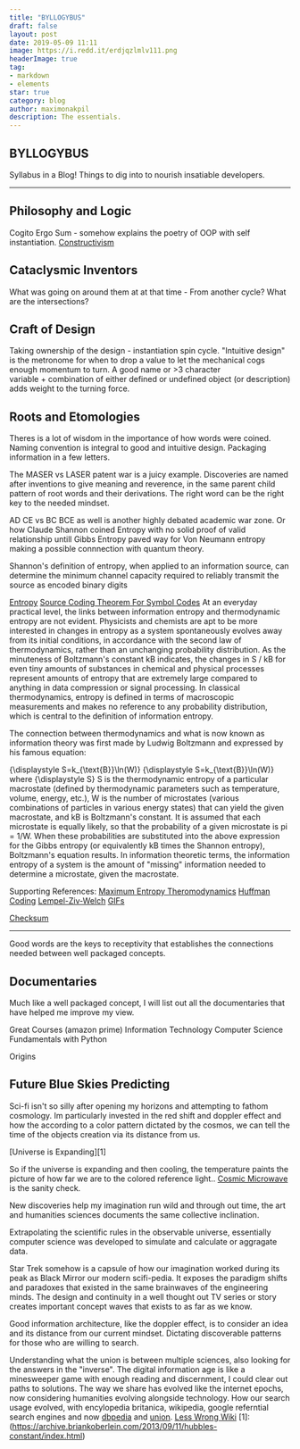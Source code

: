 ```yaml
---
title: "BYLLOGYBUS"
draft: false
layout: post
date: 2019-05-09 11:11
image: https://i.redd.it/erdjqzlmlv111.png
headerImage: true
tag:
- markdown
- elements
star: true
category: blog
author: maximonakpil
description: The essentials.
---
```


## BYLLOGYBUS
Syllabus in a Blog! Things to dig into to nourish insatiable developers.


---

## Philosophy and Logic
Cogito Ergo Sum - somehow explains the poetry of OOP with self instantiation.
[Constructivism](6)

## Cataclysmic Inventors
What was going on around them at at that time - From another cycle?
What are the intersections?


## Craft of Design
Taking ownership of the design - instantiation spin cycle. "Intuitive design" is the metronome
for when to drop a value to let the mechanical cogs enough momentum to turn. A good name or >3 character  
variable + combination of either defined or undefined object (or description) adds weight to the turning force.


## Roots and Etomologies

Theres is a lot of wisdom in the importance of how words were coined.
Naming convention is integral to good and intuitive design. Packaging information in a few letters.

The MASER vs LASER patent war is a juicy example. Discoveries are named after inventions to give meaning and reverence, in the same parent child pattern of root words and their derivations. The right word can be the right key to the needed mindset.

AD CE vs BC BCE as well is another highly debated academic war zone. Or how Claude Shannon coined Entropy with no solid proof of
valid relationship untill Gibbs Entropy paved way for Von Neumann entropy making a possible connnection with quantum theory.

Shannon's definition of entropy, when applied to an information source, can determine the minimum channel capacity required to reliably transmit the source as encoded binary digits

[Entropy](https://en.wikipedia.org/wiki/Entropy_)
[Source Coding Theorem For Symbol Codes](https://en.wikipedia.org/wiki/Shannon%27s_source_coding_theorem#Source_coding_theorem_for_symbol_codes)
At an everyday practical level, the links between information entropy and thermodynamic entropy are not evident. Physicists and chemists are apt to be more interested in changes in entropy as a system spontaneously evolves away from its initial conditions, in accordance with the second law of thermodynamics, rather than an unchanging probability distribution. As the minuteness of Boltzmann's constant kB indicates, the changes in S / kB for even tiny amounts of substances in chemical and physical processes represent amounts of entropy that are extremely large compared to anything in data compression or signal processing. In classical thermodynamics, entropy is defined in terms of macroscopic measurements and makes no reference to any probability distribution, which is central to the definition of information entropy.

The connection between thermodynamics and what is now known as information theory was first made by Ludwig Boltzmann and expressed by his famous equation:

{\displaystyle S=k_{\text{B}}\ln(W)} {\displaystyle S=k_{\text{B}}\ln(W)}
where {\displaystyle S} S is the thermodynamic entropy of a particular macrostate (defined by thermodynamic parameters such as temperature, volume, energy, etc.), W is the number of microstates (various combinations of particles in various energy states) that can yield the given macrostate, and kB is Boltzmann's constant. It is assumed that each microstate is equally likely, so that the probability of a given microstate is pi = 1/W. When these probabilities are substituted into the above expression for the Gibbs entropy (or equivalently kB times the Shannon entropy), Boltzmann's equation results. In information theoretic terms, the information entropy of a system is the amount of "missing" information needed to determine a microstate, given the macrostate.

Supporting References:
[Maximum Entropy Theromodynamics](https://en.wikipedia.org/wiki/Maximum_entropy_thermodynamics)
[Huffman Coding](https://en.wikipedia.org/wiki/Huffman_coding)
[Lempel-Ziv-Welch](https://en.wikipedia.org/wiki/Lempel%E2%80%93Ziv%E2%80%93Welch)
[GIFs](https://en.wikipedia.org/wiki/GIF)

[Checksum](https://en.wikipedia.org/wiki/Checksum)


***

Good words are the keys to receptivity that establishes the connections needed between well packaged concepts.

## Documentaries
Much like a well packaged concept, I will list out all the documentaries that have helped me improve my view.

Great Courses (amazon prime)
Information Technology
Computer Science Fundamentals with Python

Origins

## Future Blue Skies Predicting
Sci-fi isn't so silly after opening my horizons and attempting to fathom cosmology.
Im particularly invested in the red shift and doppler effect and how the according to a color pattern dictated by the cosmos, we can tell the time of the objects creation via its distance from us.

[Universe is Expanding][1]

So if the universe is expanding and then cooling, the temperature paints the picture of how far we are to the colored reference light..
[Cosmic Microwave][2] is the sanity check.

New discoveries help my imagination run wild and through out time, the art and humanities sciences documents the same collective inclination.

Extrapolating the scientific rules in the observable universe, essentially computer science was developed to simulate and calculate or aggragate data.


Star Trek somehow is a capsule of how our imagination worked during its peak as Black Mirror our modern scifi-pedia. It exposes the paradigm shifts and paradoxes that existed in the same brainwaves of the engineering minds. The design and continuity in a well thought out TV series or story creates important concept waves that exists to as far as we know.

Good information architecture, like the doppler effect, is to consider an idea and its distance from our current mindset. Dictating discoverable patterns for those who are willing to search.

Understanding what the union is between multiple sciences, also looking for the answers in the "inverse". The digital information age is like a minesweeper game with enough reading and discernment, I could clear out paths to solutions. The way we share has evolved like the internet epochs, now considering humanities evolving alongside technology. How our search usage evolved, with encylopedia britanica, wikipedia, google referntial search engines and now [dbpedia][3] and [union][4].
[Less Wrong Wiki][5]
[1]:(https://archive.briankoberlein.com/2013/09/11/hubbles-constant/index.html)

[2]:(https://archive.briankoberlein.com/2013/09/12/echo-of-the-big-bang/index.html)

[3]:(https://wiki.dbpedia.org/)

[4]:(https://www.unionpedia.org/)

[5]:(https://wiki.lesswrong.com/wiki/LessWrong_Wiki)

[6]:(https://www.learning-theories.com/constructivism.html)
